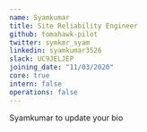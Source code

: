 ```yaml
---
name: Syamkumar
title: Site Reliability Engineer
github: tomahawk-pilot
twitter: symkmr_syam
linkedin: syamkumar3526
slack: UC9JELJEP
joining_date: "11/03/2020"
core: true
intern: false
operations: false
---
```


Syamkumar to update your bio
